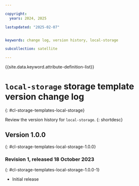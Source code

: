 ```yaml
---

copyright:
  years: 2024, 2025

lastupdated: "2025-02-07"


keywords: change log, version history, local-storage

subcollection: satellite

---
```


{{site.data.keyword.attribute-definition-list}}

<!-- The content in this topic is auto-generated except for reuse-snippets indicated with {[ ]}. -->


# `local-storage` storage template version change log
{: #cl-storage-templates-local-storage}

Review the version history for `local-storage`.
{: shortdesc}



## Version 1.0.0
{: #cl-storage-templates-local-storage-1.0.0}


### Revision 1, released 18 October 2023
{: #cl-storage-templates-local-storage-1.0.0-1}

- Initial release
